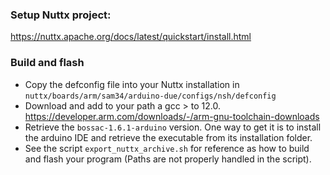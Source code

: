 ### Setup Nuttx project:

https://nuttx.apache.org/docs/latest/quickstart/install.html


### Build and flash

- Copy the defconfig file into your Nuttx installation in `nuttx/boards/arm/sam34/arduino-due/configs/nsh/defconfig`
- Download and add to your path a gcc > to 12.0. https://developer.arm.com/downloads/-/arm-gnu-toolchain-downloads
- Retrieve the `bossac-1.6.1-arduino` version. One way to get it is to install the arduino IDE and retrieve the executable from its installation folder.
- See the script `export_nuttx_archive.sh` for reference as how to build and flash your program (Paths are not properly handled in the script).
